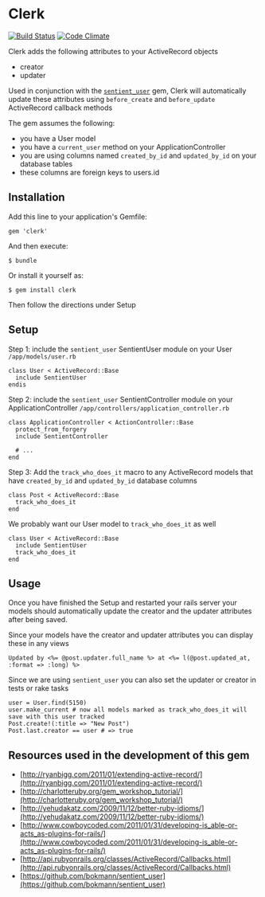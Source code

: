 # Clerk

[![Build Status](https://travis-ci.org/house9/clerk.png)](https://travis-ci.org/house9/clerk.png) [![Code Climate](https://codeclimate.com/badge.png)](https://codeclimate.com/github/house9/clerk)

Clerk adds the following attributes to your ActiveRecord objects

* creator
* updater

Used in conjunction with the [`sentient_user`](https://github.com/bokmann/sentient_user) gem,
Clerk will automatically update these attributes using `before_create` and `before_update`
ActiveRecord callback methods

The gem assumes the following:

* you have a User model
* you have a `current_user` method on your ApplicationController
* you are using columns named `created_by_id` and `updated_by_id` on your database tables
* these columns are foreign keys to users.id

## Installation

Add this line to your application's Gemfile:

    gem 'clerk'

And then execute:

    $ bundle

Or install it yourself as:

    $ gem install clerk

Then follow the directions under Setup

## Setup

Step 1: include the `sentient_user` SentientUser module on your User `/app/models/user.rb`

    class User < ActiveRecord::Base
      include SentientUser
    endis

Step 2: include the `sentient_user` SentientController module on your ApplicationController `/app/controllers/application_controller.rb`

    class ApplicationController < ActionController::Base
      protect_from_forgery
      include SentientController

      # ...
    end

Step 3: Add the `track_who_does_it` macro to any ActiveRecord models that have `created_by_id` and `updated_by_id` database columns

    class Post < ActiveRecord::Base
      track_who_does_it
    end

We probably want our User model to `track_who_does_it` as well

    class User < ActiveRecord::Base
      include SentientUser
      track_who_does_it
    end

## Usage

Once you have finished the Setup and restarted your rails server
your models should automatically update the creator and the updater attributes after being saved.

Since your models have the creator and updater attributes you can display these in any views

    Updated by <%= @post.updater.full_name %> at <%= l(@post.updated_at, :format => :long) %>

Since we are using `sentient_user` you can also set the updater or creator in tests or rake tasks

    user = User.find(5150)
    user.make_current # now all models marked as track_who_does_it will save with this user tracked
    Post.create!(:title => "New Post")
    Post.last.creator == user # => true

## Resources used in the development of this gem

* [http://ryanbigg.com/2011/01/extending-active-record/](http://ryanbigg.com/2011/01/extending-active-record/)
* [http://charlotteruby.org/gem_workshop_tutorial/](http://charlotteruby.org/gem_workshop_tutorial/)
* [http://yehudakatz.com/2009/11/12/better-ruby-idioms/](http://yehudakatz.com/2009/11/12/better-ruby-idioms/)
* [http://www.cowboycoded.com/2011/01/31/developing-is_able-or-acts_as-plugins-for-rails/](http://www.cowboycoded.com/2011/01/31/developing-is_able-or-acts_as-plugins-for-rails/)
* [http://api.rubyonrails.org/classes/ActiveRecord/Callbacks.html](http://api.rubyonrails.org/classes/ActiveRecord/Callbacks.html)
* [https://github.com/bokmann/sentient_user](https://github.com/bokmann/sentient_user)

